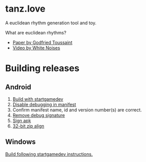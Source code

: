 # tanz.love

A euclidean rhythm generation tool and toy.

What are euclidean rhythms?
 * [Paper by Godfried Toussaint](http://cgm.cs.mcgill.ca/~godfried/publications/banff.pdf)
 * [Video by White Noises](http://www.youtube.com/watch?v=OHS3lN6snrE)

# Building releases

## Android

 1. [Build with startgamedev](https://qubodup.itch.io/startgamedev)
 2. [Disable debugging in manifest](https://developer.android.com/studio/publish/preparing.html)
 3. Confirm manifest name, id and version number(s) are correct.
 4. [Remove debug signature](https://stackoverflow.com/a/8992819/90351)
 5. [Sign apk](https://stackoverflow.com/questions/10930331/how-to-sign-an-already-compiled-apk)
 6. [32-bit zip align](https://stackoverflow.com/questions/22681907/you-uploaded-an-apk-that-is-not-zip-aligned-error)

## Windows

[Build following startgamedev instructions.](https://qubodup.itch.io/startgamedev)


